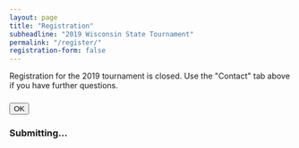 ```yaml
---
layout: page
title: "Registration"
subheadline: "2019 Wisconsin State Tournament"
permalink: "/register/"
registration-form: false
---
```


Registration for the 2019 tournament is closed.  Use the "Contact" tab above if you have further questions.

<div style="display:none;">

(click [here](/images/WIGG-2019registration.pdf) for a printable form to mail)

<strong>NOTE:</strong> Boxers must be citizens or legal residents to advance to the National tournament.
Non-citizens may box in the novice divisions and in out-of-tournament match-bouts.

<div class="row">
<div class="col-xs-12">

<label for="name">Name: </label><input type="text" id="name"/>
<label for="address">Street Address: </label><input type="text" id="address"/>
<label for="cityzip">City, State, Zip: </label><input type="text" id="cityzip"/>
<label for="email">Email: </label><input type="text" id="email" style="max-width:300px;"/>
<label for="phone">Phone: </label><input type="text" id="phone" style="max-width:200px;"/>
<label for="gym-name">Boxing Club:</label> <input type="text" id="gym-name"/>

  <hr/>
<div class="text-center wh-hidden">
  Are you a:
  <div class="btn-group">
    <button id="coach-button" class="blbf-btn btn-default">Coach</button>
    <button id="boxer-button" class="blbf-btn btn-default">Boxer</button>
  </div>
</div>

  <!-- <hr/> -->


<div id="coach-questions" class="row wh-hidden">
  <div class="col-xs-12 well text-center">

  <label for="gym-location">Club Location (city):</label> <input type="text" id="gym-location"/><br/>
  <br/>

    <div class="row">

    <div class="col-xs-12 col-md-6">
  Number of Registered <b>OPEN</b> Boxers:

  <table class="table blbf-table">
  <thead><td colspan="2">Male</td><td colspan="2">Female</td></thead>
    <tr><td>108 lbs</td><td><input id="openm108" class="blbf-weight-count" type="number" value="0"/></td><td>106 lbs</td><td><input id="openf106" class="blbf-weight-count" type="number" value="0"/></td></tr>
<tr><td>114 lbs</td><td><input id="openm114" class="blbf-weight-count" type="number" value="0"/></td><td>112 lbs</td><td><input id="openf112" class="blbf-weight-count" type="number" value="0"/></td></tr>
<tr><td>123 lbs</td><td><input id="openm123" class="blbf-weight-count" type="number" value="0"/></td><td>119 lbs</td><td><input id="openf119" class="blbf-weight-count" type="number" value="0"/></td></tr>
<tr><td>132 lbs</td><td><input id="openm132" class="blbf-weight-count" type="number" value="0"/></td><td>125 lbs</td><td><input id="openf125" class="blbf-weight-count" type="number" value="0"/></td></tr>
<tr><td>141 lbs</td><td><input id="openm141" class="blbf-weight-count" type="number" value="0"/></td><td>132 lbs</td><td><input id="openf132" class="blbf-weight-count" type="number" value="0"/></td></tr>
<tr><td>152 lbs</td><td><input id="openm152" class="blbf-weight-count" type="number" value="0"/></td><td>141 lbs</td><td><input id="openf141" class="blbf-weight-count" type="number" value="0"/></td></tr>
<tr><td>165 lbs</td><td><input id="openm165" class="blbf-weight-count" type="number" value="0"/></td><td>152 lbs</td><td><input id="openf152" class="blbf-weight-count" type="number" value="0"/></td></tr>
<tr><td>178 lbs</td><td><input id="openm178" class="blbf-weight-count" type="number" value="0"/></td><td>165 lbs</td><td><input id="openf165" class="blbf-weight-count" type="number" value="0"/></td></tr>
<tr><td>201 lbs</td><td><input id="openm201" class="blbf-weight-count" type="number" value="0"/></td><td>178 lbs</td><td><input id="openf178" class="blbf-weight-count" type="number" value="0"/></td></tr>
<tr><td>201+ lbs</td><td><input id="openmsuper" class="blbf-weight-count" type="number" value="0"/></td><td>178+ lbs</td><td><input id="openfsuper" class="blbf-weight-count" type="number" value="0"/></td></tr>
  </table>
  </div>

      <div class="col-xs-12 col-md-6">
  Number of Registered <b>NOVICE</b> Boxers:

  <table class="table blbf-table">
  <thead><td colspan="2">Male</td><td colspan="2">Female</td></thead>
    <tr><td>108 lbs</td><td><input id="novicem108" class="blbf-weight-count" type="number" value="0"/></td><td>106 lbs</td><td><input id="novicef106" class="blbf-weight-count" type="number" value="0"/></td></tr>
<tr><td>114 lbs</td><td><input id="novicem114" class="blbf-weight-count" type="number" value="0"/></td><td>112 lbs</td><td><input id="novicef112" class="blbf-weight-count" type="number" value="0"/></td></tr>
<tr><td>123 lbs</td><td><input id="novicem123" class="blbf-weight-count" type="number" value="0"/></td><td>119 lbs</td><td><input id="novicef119" class="blbf-weight-count" type="number" value="0"/></td></tr>
<tr><td>132 lbs</td><td><input id="novicem132" class="blbf-weight-count" type="number" value="0"/></td><td>125 lbs</td><td><input id="novicef125" class="blbf-weight-count" type="number" value="0"/></td></tr>
<tr><td>141 lbs</td><td><input id="novicem141" class="blbf-weight-count" type="number" value="0"/></td><td>132 lbs</td><td><input id="novicef132" class="blbf-weight-count" type="number" value="0"/></td></tr>
<tr><td>152 lbs</td><td><input id="novicem152" class="blbf-weight-count" type="number" value="0"/></td><td>141 lbs</td><td><input id="novicef141" class="blbf-weight-count" type="number" value="0"/></td></tr>
<tr><td>165 lbs</td><td><input id="novicem165" class="blbf-weight-count" type="number" value="0"/></td><td>152 lbs</td><td><input id="novicef152" class="blbf-weight-count" type="number" value="0"/></td></tr>
<tr><td>178 lbs</td><td><input id="novicem178" class="blbf-weight-count" type="number" value="0"/></td><td>165 lbs</td><td><input id="novicef165" class="blbf-weight-count" type="number" value="0"/></td></tr>
<tr><td>201 lbs</td><td><input id="novicem201" class="blbf-weight-count" type="number" value="0"/></td><td>178 lbs</td><td><input id="novicef178" class="blbf-weight-count" type="number" value="0"/></td></tr>
<tr><td>201+ lbs</td><td><input id="novicemsuper" class="blbf-weight-count" type="number" value="0"/></td><td>178+ lbs</td><td><input id="novicefsuper" class="blbf-weight-count" type="number" value="0"/></td></tr>
  </table>
  </div>

      </div>
  <div class="text-center">
<button id="submit-coach" class="blbf-btn btn-primary">Submit</button>
    </div>

    </div>
</div>


  <div id="boxer-questions" class="well text-center">

  <label for="birthdate">Birthdate: </label><div id="birthday-div"/></div><br/>

  <label for="usaboxingid">USA Boxing ID#: </label><input type="text" id="usaboxingid"/><br/>
  <label for="coachname">Coach's Name: </label><input type="text" id="coachname"/><br/>
  <label for="coachcontact">Coach's Email/Phone: </label><input type="text" id="coachcontact"/><br/>

    Are you
  <div class="btn-group boxer-gender">
    <button id="male-button" class="blbf-btn btn-default">Male</button>
    <button id="female-button" class="blbf-btn btn-default">Female</button>
  </div>
  <br/>

  <div id="male-weight-classes" class="wh-hidden">
    Weight class?
    <div class="btn-group">
    <button class="blbf-btn single-select-button">108</button><button class="blbf-btn single-select-button">114</button><button class="blbf-btn single-select-button">123</button><button class="blbf-btn single-select-button">132</button><button class="blbf-btn single-select-button">141</button><button class="blbf-btn single-select-button">152</button><button class="blbf-btn single-select-button">165</button><button class="blbf-btn single-select-button">178</button><button class="blbf-btn single-select-button">201</button><button class="blbf-btn single-select-button">201+</button>
    </div>
  </div>

  <div id="female-weight-classes" class="wh-hidden">
    Weight class?
    <div class="btn-group">
      <button class="blbf-btn single-select-button">106</button><button class="blbf-btn single-select-button">112</button><button class="blbf-btn single-select-button">119</button><button class="blbf-btn single-select-button">125</button><button class="blbf-btn single-select-button">132</button><button class="blbf-btn single-select-button">141</button><button class="blbf-btn single-select-button">152</button><button class="blbf-btn single-select-button">165</button><button class="blbf-btn single-select-button">178</button><button class="blbf-btn single-select-button">178+</button>
    </div>
  </div>

  <br/>



  <div class="btn-group boxer-experience">
  Amateur experience:<br/>
  Number of bouts? <input type="number" id="numbouts" style="width:80px;display:inline-block;"/><br/>
  note: a boxer with 6+ bouts may choose to box "OPEN" with approval and discretion of their coach and GG officials
    <button id="novice-button" class="blbf-btn btn-default single-select-button">Novice (0-4 bouts)</button>
    <button id="super-novice-button" class="blbf-btn btn-default single-select-button">Super-Novice (5-10 bouts)</button>
    <button id="open-button" class="blbf-btn btn-default single-select-button">Open (11 + bouts)</button>
  </div>
  <br/>

    Age as of March 15, 2019? <input type="number" id="age" style="width:60px;display:inline-block;"/><hr/>


    Do you plan to attend Wisconsin Golden Gloves in Madison in March/April 2019?
    <div class="btn-group boxer-attend">
      <button id="boxer-attend-definitely" class="blbf-btn btn-default single-select-button">Definitely</button>
      <button id="boxer-attend-maybe" class="blbf-btn btn-default single-select-button">Maybe</button>
  <button id="boxer-attend-defnot" class="blbf-btn btn-default single-select-button">No</button>
    </div>

    How likely are you to stay at the host hotel ($119/night)?
    <div class="btn-group boxer-host-hotel">
      <button id="boxer-host-hotel-definitely" class="blbf-btn btn-default single-select-button">Definitely</button>
      <button id="boxer-host-hotel-maybe" class="blbf-btn btn-default single-select-button">Maybe</button>
      <button id="boxer-host-hotel-defnot" class="blbf-btn btn-default single-select-button">No</button>
    </div>

    How likely are you to stay at a different nearby hotel?
    <div class="btn-group boxer-other-hotel">
      <button id="boxer-other-hotel-definitely" class="blbf-btn btn-default single-select-button">Definitely</button>
      <button id="boxer-other-hotel-maybe" class="blbf-btn btn-default single-select-button">Maybe</button>
      <button id="boxer-other-hotel-defnot" class="blbf-btn btn-default single-select-button">No</button>
    </div>

    How likely are you to travel from home each day instead of staying?
    <div class="btn-group boxer-travel-each-day">
      <button id="boxer-travel-daily-definitely" class="blbf-btn btn-default single-select-button">Definitely</button>
      <button id="boxer-travel-daily-maybe" class="blbf-btn btn-default single-select-button">Maybe</button>
      <button id="boxer-travel-daily-defnot" class="blbf-btn btn-default single-select-button">No</button>
    </div>

    <button id="submit-boxer" class="blbf-btn btn-primary">Submit</button>

  </div>

  </div>

  <div class="modal fade" id="blbf-error-modal">
  <div class="modal-dialog" role="document">
    <div class="modal-content">
      <div class="modal-body">
        <h3 id="blbf-alert-header"></h3>
        <div class="alert alert-error error-text-div wh-hidden">
          <span id="error-text-span"></span>
        </div>
        <div class="message-text-div">
          <span id="message-text-span"></span>
        </div>
      </div>
      <div class="modal-footer">
        <button type="button" class="blbf-btn btn-primary" data-dismiss="modal" data-trigger="focus">OK</button>
      </div>
    </div>
  </div>
  </div>

  <div class="modal fade" id="blbf-loading-modal">
  <div class="modal-dialog" role="document">
    <div class="modal-content">
      <div class="modal-body text-center">
        <i class="fa fa-refresh fa-2x load-spin"></i><h3>Submitting...</h3>
      </div>
    </div>
  </div>
  </div>


<!-- <div id="blbf-error-modal" class="blbf-overlay">
	<div class="blbf-popup">
		<h2>Error</h2>
		<a class="close" href="#">&times;</a>
		<div class="content alert alert-error error-text-div">
			<span id="error-text-span"></span>
		</div>
	</div>
</div> -->

</div>

